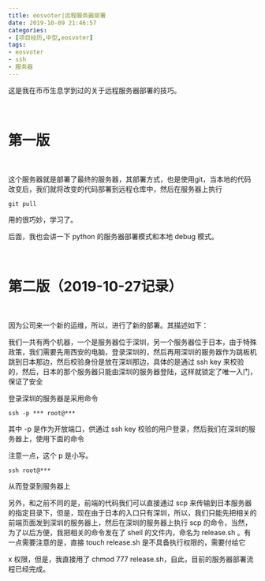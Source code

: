 ```yaml
---
title: eosvoter|远程服务器部署
date: 2019-10-09 21:46:57
categories:
- [项目经历,中型,eosvoter]
tags:
- eosvoter
- ssh
- 服务器
---
```

这是我在币币生息学到过的关于远程服务器部署的技巧。

<!-- more -->

<br/>

# 第一版

<br/>

这个服务器就是部署了最终的服务器，其部署方式，也是使用git，当本地的代码改变后，我们就将改变的代码部署到远程仓库中，然后在服务器上执行

	git pull
	
用的很巧妙，学习了。

后面，我也会讲一下 python 的服务器部署模式和本地 debug 模式。

<br/>

# 第二版（2019-10-27记录）

<br/>

因为公司来一个新的运维，所以，进行了新的部署。其描述如下：

我们一共有两个机器，一个是服务器位于深圳，另一个服务器位于日本，由于特殊政策，我们需要先用西安的电脑，登录深圳的，然后再用深圳的服务器作为跳板机跳到日本那边，然后校验身份是放在深圳那边，具体的是通过 ssh key 来校验的，然后，日本的那个服务器只能由深圳的服务器登陆，这样就锁定了唯一入门，保证了安全

登录深圳的服务器是采用命令

	ssh -p *** root@***
	
其中 -p 是作为开放端口，供通过 ssh key 校验的用户登录，然后我们在深圳的服务器上，使用下面的命令

注意一点，这个 p 是小写。

	ssh root@***
	
从而登录到服务器上

另外，和之前不同的是，前端的代码我们可以直接通过 scp 来传输到日本服务器的指定目录下，但是，现在由于日本的入口只有深圳，所以，我们只能先把相关的前端页面发到深圳的服务器上，然后在深圳的服务器上执行 scp 的命令，当然，为了以后方便，我把相关的命令发在了 shell 的文件内，命名为 release.sh 。有一点需要注意的是，直接 touch release.sh 是不具备执行权限的，需要付给它

x 权限，但是，我直接用了 chmod 777 release.sh，自此，目前的服务器部署流程已经完成。
